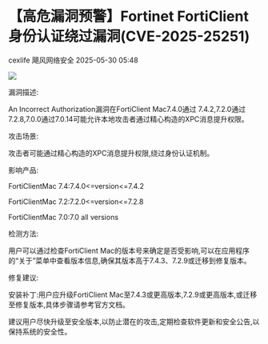 #  【高危漏洞预警】Fortinet FortiClient身份认证绕过漏洞(CVE-2025-25251)   
cexlife  飓风网络安全   2025-05-30 05:48  
  
![](https://mmbiz.qpic.cn/mmbiz_png/ibhQpAia4xu01GmpkdBDLYEOAFHictVzIGR9ib3Uf7URChPNIa1O9wxquJFtQJY2CaMnnFsC4nk6DuCkataVbttaJg/640?wx_fmt=png&from=appmsg "")  
  
漏洞描述:  
  
An Inсоrrесt Authоrizаtiоn漏洞在FоrtiCliеnt Mас7.4.0通过 7.4.2,7.2.0通过7.2.8,7.0.0通过7.0.14可能允许本地攻击者通过精心构造的XPC消息提升权限。  
  
攻击场景:  
  
攻击者可能通过精心构造的XPC消息提升权限,绕过身份认证机制。  
  
影响产品:  
  
FortiClientMac 7.4:7.4.0<=version<=7.4.2  
  
FortiClientMac 7.2:7.2.0<=version<=7.2.8  
  
FortiClientMac 7.0:7.0 all versions   
  
检测方法:  
  
用户可以通过检查FortiClient Mac的版本号来确定是否受影响,可以在应用程序的“关于”菜单中查看版本信息,确保其版本高于7.4.3、7.2.9或迁移到修复版本。   
  
修复建议:  
  
安装补丁:用户应升级FоrtiCliеnt Mас至7.4.3或更高版本,7.2.9或更高版本,或迁移至修复版本,具体步骤请参考官方文档。  
  
建议用户尽快升级至安全版本,以防止潜在的攻击,定期检查软件更新和安全公告,以保持系统的安全性。  
  
  
  
